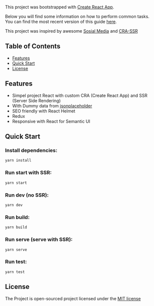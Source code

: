 This project was bootstrapped with [Create React App](https://github.com/facebookincubator/create-react-app).

Below you will find some information on how to perform common tasks.<br>
You can find the most recent version of this guide [here](https://github.com/facebookincubator/create-react-app/blob/master/packages/react-scripts/template/README.md).

This project was inspired by awesome [Sosial Media](https://github.com/danangekal/sosial-media) and [CRA-SSR](https://github.com/cereallarceny/cra-ssr)


## Table of Contents
- [Features](#features)
- [Quick Start](#quick-start)
- [License](#license)

## Features
- Simpel project React with custom CRA (Create React App) and SSR (Server Side Rendering)
- With Dummy data from [jsonplaceholder](https://jsonplaceholder.typicode.com)
- SEO friendly with React Helmet
- Redux
- Responsive with React for Semantic UI

## Quick Start

### Install dependencies:
```
yarn install
```

### Run start with SSR:
```
yarn start
```

### Run dev (no SSR):
```
yarn dev
```

### Run build:
```
yarn build
```

### Run serve (serve with SSR):
```
yarn serve
```

### Run test:
```
yarn test
```

## License
The Project is open-sourced project licensed under the [MIT license](http://opensource.org/licenses/MIT) 